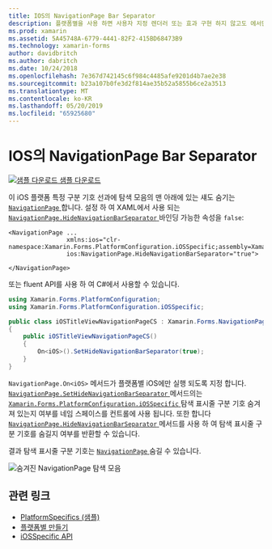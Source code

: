 ```yaml
---
title: IOS의 NavigationPage Bar Separator
description: 플랫폼별을 사용 하면 사용자 지정 렌더러 또는 효과 구현 하지 않고도 에서만 특정 플랫폼에서 사용할 수 있는 기능을 사용할 수 있습니다. 이 문서에는 iOS 플랫폼 특정 구분선을 숨기는 및를 NavigationPage에서 탐색 모음의 맨 아래에 있는 그림자를 사용 하는 방법을 설명 합니다.
ms.prod: xamarin
ms.assetid: 5A45748A-6779-4441-82F2-415BD68473B9
ms.technology: xamarin-forms
author: davidbritch
ms.author: dabritch
ms.date: 10/24/2018
ms.openlocfilehash: 7e367d742145c6f984c4485afe9201d4b7ae2e38
ms.sourcegitcommit: b23a107b0fe3d2f814ae35b52a5855b6ce2a3513
ms.translationtype: MT
ms.contentlocale: ko-KR
ms.lasthandoff: 05/20/2019
ms.locfileid: "65925680"
---
```

# <a name="navigationpage-bar-separator-on-ios"></a>IOS의 NavigationPage Bar Separator

[![샘플 다운로드](~/media/shared/download.png) 샘플 다운로드](https://developer.xamarin.com/samples/xamarin-forms/UserInterface/PlatformSpecifics/)

이 iOS 플랫폼 특정 구분 기호 선과에 탐색 모음의 맨 아래에 있는 섀도 숨기는 [ `NavigationPage` ](xref:Xamarin.Forms.NavigationPage)합니다. 설정 하 여 XAML에서 사용 되는 [ `NavigationPage.HideNavigationBarSeparator` ](xref:Xamarin.Forms.PlatformConfiguration.iOSSpecific.NavigationPage.HideNavigationBarSeparatorProperty) 바인딩 가능한 속성을 `false`:

```xaml
<NavigationPage ...
                xmlns:ios="clr-namespace:Xamarin.Forms.PlatformConfiguration.iOSSpecific;assembly=Xamarin.Forms.Core"
                ios:NavigationPage.HideNavigationBarSeparator="true">

</NavigationPage>
```

또는 fluent API를 사용 하 여 C#에서 사용할 수 있습니다.

```csharp
using Xamarin.Forms.PlatformConfiguration;
using Xamarin.Forms.PlatformConfiguration.iOSSpecific;

public class iOSTitleViewNavigationPageCS : Xamarin.Forms.NavigationPage
{
    public iOSTitleViewNavigationPageCS()
    {
        On<iOS>().SetHideNavigationBarSeparator(true);
    }
}
```

`NavigationPage.On<iOS>` 메서드가 플랫폼별 iOS에만 실행 되도록 지정 합니다. [ `NavigationPage.SetHideNavigationBarSeparator` ](xref:Xamarin.Forms.PlatformConfiguration.iOSSpecific.NavigationPage.SetHideNavigationBarSeparator(Xamarin.Forms.IPlatformElementConfiguration{Xamarin.Forms.PlatformConfiguration.iOS,Xamarin.Forms.NavigationPage},System.Boolean)) 메서드의는 [ `Xamarin.Forms.PlatformConfiguration.iOSSpecific` ](xref:Xamarin.Forms.PlatformConfiguration.iOSSpecific) 탐색 표시줄 구분 기호 숨겨져 있는지 여부를 네임 스페이스를 컨트롤에 사용 됩니다. 또한 합니다 [ `NavigationPage.HideNavigationBarSeparator` ](xref:Xamarin.Forms.PlatformConfiguration.iOSSpecific.NavigationPage.HideNavigationBarSeparator(Xamarin.Forms.IPlatformElementConfiguration{Xamarin.Forms.PlatformConfiguration.iOS,Xamarin.Forms.NavigationPage})) 메서드를 사용 하 여 탐색 표시줄 구분 기호를 숨길지 여부를 반환할 수 있습니다.

결과 탐색 표시줄 구분 기호는 [ `NavigationPage` ](xref:Xamarin.Forms.NavigationPage) 숨길 수 있습니다.

![](navigation-bar-separator-images/navigationpage-hideseparatorbar.png "숨겨진 NavigationPage 탐색 모음")

## <a name="related-links"></a>관련 링크

- [PlatformSpecifics (샘플)](https://developer.xamarin.com/samples/xamarin-forms/UserInterface/PlatformSpecifics/)
- [플랫폼별 만들기](~/xamarin-forms/platform/platform-specifics/index.md#creating-platform-specifics)
- [iOSSpecific API](xref:Xamarin.Forms.PlatformConfiguration.iOSSpecific)
